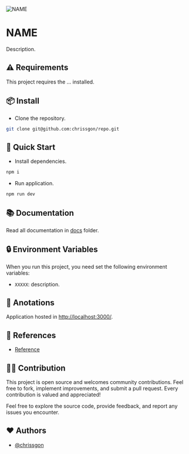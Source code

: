 ![NAME](./public/thumb.png)

# NAME

Description.

## ⚠️ Requirements

This project requires the ... installed.

## 📦 Install

- Clone the repository.

```bash
git clone git@github.com:chrissgon/repo.git
```

## 🚀 Quick Start

- Install dependencies.

```bash
npm i
```

- Run application.

```bash
npm run dev
```

## 📚 Documentation

Read all documentation in [docs](https://github.com/chrissgon/base/tree/main/docs) folder.

## 🔒 Environment Variables

When you run this project, you need set the following environment variables:

- `XXXXX`: description.

## 📝 Anotations

Application hosted in <a href="http://localhost:3000/">http://localhost:3000/</a>.

## 🔗 References

- [Reference](https://google.com)

## 💪🏻 Contribution

This project is open source and welcomes community contributions. Feel free to fork, implement improvements, and submit a pull request. Every contribution is valued and appreciated!

Feel free to explore the source code, provide feedback, and report any issues you encounter.

## ❤️ Authors

- [@chrissgon](https://www.github.com/chrissgon)
